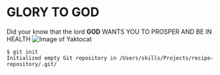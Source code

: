 # GLORY TO GOD
Did your know that the lord **GOD** WANTS YOU TO PROSPER AND BE IN HEALTH
![Image of Yaktocat](https://octodex.github.com/images/yaktocat.png)
```
$ git init
Initialized empty Git repository in /Users/skills/Projects/recipe-repository/.git/
```

